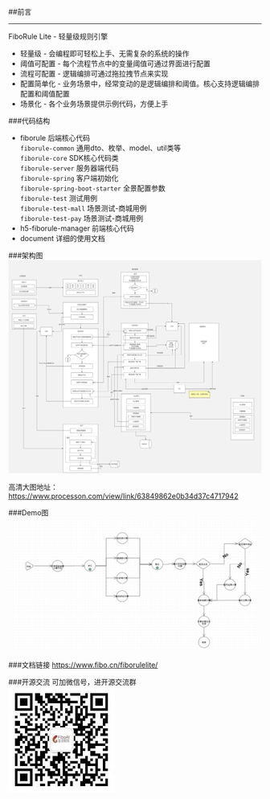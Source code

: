 ##前言
- - -
FiboRule Lite - 轻量级规则引擎<br>
* 轻量级 - 会编程即可轻松上手、无需复杂的系统的操作
* 阈值可配置 - 每个流程节点中的变量阈值可通过界面进行配置
* 流程可配置 - 逻辑编排可通过拖拉拽节点来实现
* 配置简单化 - 业务场景中，经常变动的是逻辑编排和阈值。核心支持逻辑编排配置和阈值配置
* 场景化 - 各个业务场景提供示例代码，方便上手

###代码结构
* fiborule 后端核心代码  
  `fiborule-common` 通用dto、枚举、model、util类等  
  `fiborule-core` SDK核心代码类  
  `fiborule-server` 服务器端代码  
  `fiborule-spring` 客户端初始化  
  `fiborule-spring-boot-starter` 全景配置参数  
  `fiborule-test` 测试用例  
  `fiborule-test-mall` 场景测试-商城用例  
  `fiborule-test-pay` 场景测试-商城用例
* h5-fiborule-manager 前端核心代码
* document 详细的使用文档

###架构图
![架构图](images/arch.jpg)

高清大图地址：
https://www.processon.com/view/link/63849862e0b34d37c4717942

###Demo图
![Demo图](images/demo.jpg)

###文档链接
https://www.fibo.cn/fiborulelite/

###开源交流
可加微信号，进开源交流群  
![二维码](images/code_weixin.jpg)